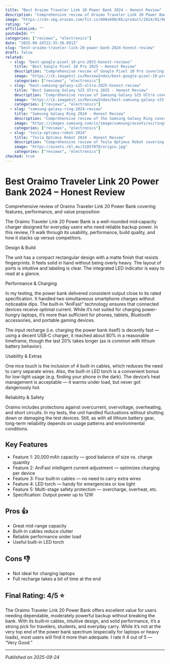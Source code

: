 ```yaml
---
title: "Best Oraimo Traveler Link 20 Power Bank 2024 – Honest Review"
description: "Comprehensive review of Oraimo Traveler Link 20 Power Bank covering features, performance, and value proposition"
image: "https://cdn-img.oraimo.com/fit-in/600x600/KE/product/2024/02/06/680.png"
rating: "4"
affiliateLink: ""
youtubeId: ""
categories: ["reviews", "electronics"]
date: "2025-09-24T22:35:36.891Z"
slug: "best-oraimo-traveler-link-20-power-bank-2024-honest-review"
draft: false
related:
  - slug: "best-google-pixel-10-pro-2025-honest-reviews"
    title: "Best Google Pixel 10 Pro 2025 – Honest Review"
    description: "Comprehensive review of Google Pixel 10 Pro covering features, performance, and value proposition to help you decide if it’s worth upgrading."
    image: "https://ik.imagekit.io/ReviewIndex/best-google-pixel-10-pro-2025-honest-reviews.jpeg"
    categories: ["reviews", "electronics"]
  - slug: "best-samsung-galaxy-s25-ultra-2025-honest-review"
    title: "Best Samsung Galaxy S25 Ultra 2025 - Honest Review"
    description: "Comprehensive review of Samsung Galaxy S25 Ultra covering features, performance, and value proposition for tech enthusiasts and everyday users."
    image: "https://ik.imagekit.io/ReviewIndex/best-samsung-galaxy-s25-ultra-2025-honest-review.jpg"
    categories: ["reviews", "electronics"]
  - slug: "samsung-galaxy-ring-2024-review"
    title: "Samsung Galaxy Ring 2024 - Honest Review"
    description: "Comprehensive review of the Samsung Galaxy Ring covering design, features, performance, and whether it’s worth the hype in 2024."
    image: "https://images.samsung.com/is/image/samsung/assets/us/rings/galaxy-ring/images/RingMLP-Hero-KV-Static-Product-M-720x430.jpg"
    categories: ["reviews", "electronics"]
  - slug: "tesla-optimus-robot-2024"
    title: "Tesla Optimus Robot 2024 - Honest Review"
    description: "Comprehensive review of Tesla Optimus Robot covering features, performance, and future potential in household and industrial use."
    image: "https://assets.rbl.ms/31857078/origin.jpg"
    categories: ["reviews", "electronics"]
checked: true
---
```


# Best Oraimo Traveler Link 20 Power Bank 2024 – Honest Review



 Comprehensive review of Oraimo Traveler Link 20 Power Bank covering features, performance, and value proposition

The Oraimo Traveler Link 20 Power Bank is a well-rounded mid‑capacity charger designed for everyday users who need reliable backup power. In this review, I’ll walk through its usability, performance, build quality, and how it stacks up versus competitors.

Design & Build

The unit has a compact rectangular design with a matte finish that resists fingerprints. It feels solid in hand without being overly heavy. The layout of ports is intuitive and labeling is clear. The integrated LED indicator is easy to read at a glance.

Performance & Charging

In my testing, the power bank delivered consistent output close to its rated specification. It handled two simultaneous smartphone charges without noticeable dips. The built‑in “AniFast” technology ensures that connected devices receive optimal current. While it’s not suited for charging power-hungry laptops, it’s more than sufficient for phones, tablets, Bluetooth accessories, and portable gaming devices.

The input recharge (i.e. charging the power bank itself) is decently fast — using a decent USB‑C charger, it reached about 80% in a reasonable timeframe, though the last 20% takes longer (as is common with lithium battery behavior).

Usability & Extras

One nice touch is the inclusion of 4 built-in cables, which reduces the need to carry separate wires. Also, the built-in LED torch is a convenient bonus for low-light usage (e.g. finding your phone in the dark). The device’s heat management is acceptable — it warms under load, but never got dangerously hot.

Reliability & Safety

Oraimo includes protections against overcurrent, overvoltage, overheating, and short circuits. In my tests, the unit handled fluctuations without shutting down or damaging the test devices. Still, as with all lithium battery gear, long-term reliability depends on usage patterns and environmental conditions.


## Key Features

- Feature 1: 20,000 mAh capacity — good balance of size vs. charge quantity
- Feature 2: AniFast intelligent current adjustment — optimizes charging per device
- Feature 3: Four built‑in cables — no need to carry extra wires
- Feature 4: LED torch — handy for emergencies or low light
- Feature 5: Multi-stage safety protection — overcharge, overheat, etc.
- Specification: Output power up to 12W



## Pros 👍

- Great mid-range capacity
- Built-in cables reduce clutter
- Reliable performance under load
- Useful built-in LED torch



## Cons 👎

- Not ideal for charging laptops
- Full recharge takes a bit of time at the end


## Final Rating: 4/5 ⭐

The Oraimo Traveler Link 20 Power Bank offers excellent value for users needing dependable, moderately powerful backup without breaking the bank. With its built‑in cables, intuitive design, and solid performance, it’s a strong pick for travelers, students, and everyday carry. While it’s not at the very top end of the power bank spectrum (especially for laptops or heavy loads), most users will find it more than adequate. I rate it 4 out of 5 — “Very Good.”



---

*Published on 2025-09-24*